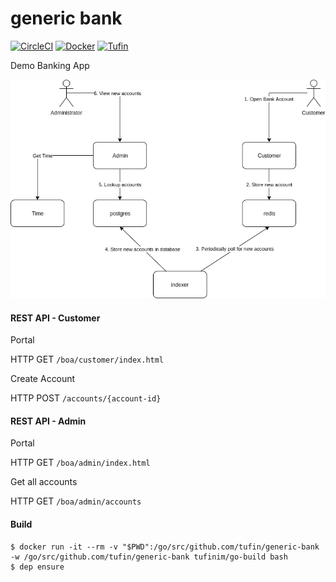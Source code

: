 # generic bank
[![CircleCI](https://circleci.com/gh/Tufin/generic-bank.svg?style=shield&circle-token=dadfdb30201b7acdcfe4c91a2670536bd937c188)](https://circleci.com/gh/Tufin/generic-bank)
[![Docker](https://img.shields.io/docker/pulls/tufinim/generic-bank.svg)](https://hub.docker.com/r/tufinim/generic-bank/)
[![Tufin](https://orca.tufin.io/api/generic-bank/world-trading/badges/security-score?image=tufinim/generic-bank&token=dd64b50a-2ac2-478b-a7e8-0fa0a8f14d31)](https://orca.tufin.io/ui/#/generic-bank/world-trading/grid/scans;image=tufinim%2Fgeneric-bank)

Demo Banking App

![Generic Bank Diagram](https://github.com/Tufin/generic-bank/blob/world-trading/BofA%20Diagram.png)


#### REST API - Customer
Portal

HTTP GET `/boa/customer/index.html`

Create Account

HTTP POST `/accounts/{account-id}`

#### REST API - Admin
Portal

HTTP GET `/boa/admin/index.html`

Get all accounts

HTTP GET `/boa/admin/accounts` 

#### Build
```
$ docker run -it --rm -v "$PWD":/go/src/github.com/tufin/generic-bank -w /go/src/github.com/tufin/generic-bank tufinim/go-build bash
$ dep ensure
```
